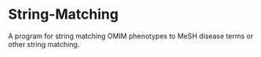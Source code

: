 # String-Matching

A program for string matching OMIM phenotypes to MeSH disease terms or other string matching.
